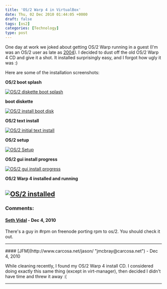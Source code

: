 ```yaml
---
title: 'OS/2 Warp 4 in VirtualBox'
date: Thu, 02 Dec 2010 01:44:05 +0000
draft: false
tags: [os2]
categories: [Technology]
type: post
---
```


One day at work we joked about getting OS/2 Warp running in a guest (I'm was an OS/2 user as late as [2004](http://zeusville.wordpress.com/2004/04/09/ecomstation-aka-os2/)). I decided to dust off the old OS/2 Warp 4 CD and give it a shot. It installed surprisingly easy, and I forgot how ugly it was :)

Here are some of the installation screenshots:

**OS/2 boot splash**

[![OS/2 diskette boot splash](http://farm6.static.flickr.com/5163/5224727555_dafa7d01bf.jpg)](http://www.flickr.com/photos/jmrodri/5224727555/ "OS/2 diskette boot splash by jmrodri, on Flickr")

**boot diskette**

[![OS/2 install boot disk](http://farm5.static.flickr.com/4127/5224727541_5deddefcc3.jpg)](http://www.flickr.com/photos/jmrodri/5224727541/ "OS/2 install boot disk by jmrodri, on Flickr")

**OS/2 text install**

[![OS/2 initial text install](http://farm6.static.flickr.com/5242/5224727545_235d112780.jpg)](http://www.flickr.com/photos/jmrodri/5224727545/ "OS/2 initial text install by jmrodri, on Flickr")

**OS/2 setup**

[![OS/2 Setup](http://farm5.static.flickr.com/4083/5224727547_bd86d0e644.jpg)](http://www.flickr.com/photos/jmrodri/5224727547/ "OS/2 Setup by jmrodri, on Flickr")

**OS/2 gui install progress**

[![OS/2 gui install progress](http://farm5.static.flickr.com/4092/5224727551_9bc329c3df.jpg)](http://www.flickr.com/photos/jmrodri/5224727551/ "OS/2 gui install progress by jmrodri, on Flickr")

**OS/2 Warp 4 installed and running**

[![OS/2 installed](http://farm6.static.flickr.com/5048/5224727559_0645f6e3e9_z.jpg)](http://www.flickr.com/photos/jmrodri/5224727559/ "OS/2 installed by jmrodri, on Flickr")
---
### Comments:
#### [Seth Vidal]( "seth-blog@sethdot.org") - <time datetime="2010-12-02 23:40:49">Dec 4, 2010</time>

There's a guy in #rpm on freenode porting rpm to os/2. You should check it out.
<hr />
#### [JFM](http://www.carcosa.net/jason/ "jmcbray@carcosa.net") - <time datetime="2010-12-02 14:59:41">Dec 4, 2010</time>

While cleaning recently, I found my OS/2 Warp 4 install CD. I considered doing exactly this same thing (except in virt-manager), then decided I didn't have time and threw it away :(
<hr />
